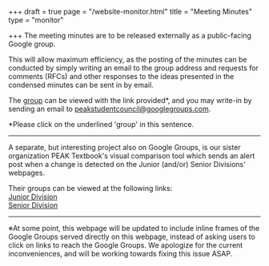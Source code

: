 +++
draft = true
page = "/website-monitor.html"
title = "Meeting Minutes"
type = "monitor"

+++
The meeting minutes are to be released externally as a public-facing Google group.

This will allow maximum efficiency, as the posting of the minutes can be conducted by simply writing an email to the group address and requests for comments (RFCs) and other responses to the ideas presented in the condensed minutes can be sent in by email.

The [group](https://groups.google.com/d/forum/peakstudentcouncil "group") can be viewed with the link provided*, and you may write-in by sending an email to [peakstudentcouncil@googlegroups.com](mailto:peakstudentcouncil@googlegroups.com).

\*Please click on the underlined 'group' in this sentence.

***

A separate, but interesting project also on Google Groups, is our sister organization PEAK Textbook's visual comparison tool which sends an alert post when a change is detected on the Junior (and/or) Senior Divisions' webpages.

Their groups can be viewed at the following links:  
[Junior Division](https://groups.google.com/d/forum/utokyo-jdnews)  
[Senior Division](https://groups.google.com/d/forum/utokyo-sdnews)

***

※At some point, this webpage will be updated to include inline frames of the Google Groups served directly on this webpage, instead of asking users to click on links to reach the Google Groups. We apologize for the current inconveniences, and will be working towards fixing this issue ASAP.